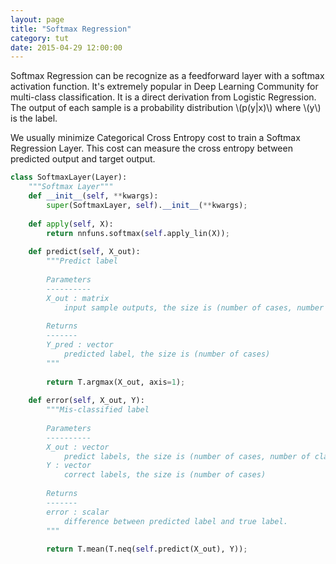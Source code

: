 ```yaml
---
layout: page
title: "Softmax Regression"
category: tut
date: 2015-04-29 12:00:00
---
```


Softmax Regression can be recognize as a feedforward layer with a softmax activation function. It's extremely popular in Deep Learning Community for multi-class classification. It is a direct derivation from Logistic Regression. The output of each sample is a probability distribution \\(p(y\|x)\\) where \\(y\\) is the label.

We usually minimize Categorical Cross Entropy cost to train a Softmax Regression Layer. This cost can measure the cross entropy between predicted output and target output.

~~~ python
class SoftmaxLayer(Layer):
    """Softmax Layer"""
    def __init__(self, **kwargs):
        super(SoftmaxLayer, self).__init__(**kwargs);
        
    def apply(self, X):
        return nnfuns.softmax(self.apply_lin(X));
    
    def predict(self, X_out):
        """Predict label
        
        Parameters
        ----------
        X_out : matrix
            input sample outputs, the size is (number of cases, number of classes)
            
        Returns
        -------
        Y_pred : vector
            predicted label, the size is (number of cases)
        """
        
        return T.argmax(X_out, axis=1);
    
    def error(self, X_out, Y):
        """Mis-classified label
        
        Parameters
        ----------
        X_out : vector
            predict labels, the size is (number of cases, number of classes)
        Y : vector
            correct labels, the size is (number of cases)
            
        Returns
        -------
        error : scalar
            difference between predicted label and true label.
        """
    
        return T.mean(T.neq(self.predict(X_out), Y));
~~~
